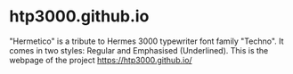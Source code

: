 # htp3000.github.io
"Hermetico" is a tribute to Hermes 3000 typewriter font family "Techno". It comes in two styles: Regular and Emphasised (Underlined).
This is the webpage of the project https://htp3000.github.io/
